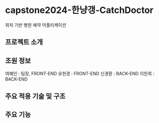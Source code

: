 # capstone2024-한냥갱-CatchDoctor
위치 기반 병원 예약 어플리케이션

## 프로젝트 소개


## 조원 정보
여혜인 : 팀장, FRONT-END
유현경 : FRONT-END
신경환 : BACK-END
이찬희 : BACK-END

## 주요 적용 기술 및 구조


## 주요 기능
